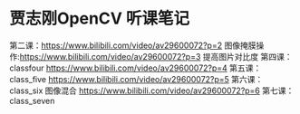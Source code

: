 #  贾志刚OpenCV 听课笔记

第二课：https://www.bilibili.com/video/av29600072?p=2
图像掩膜操作:https://www.bilibili.com/video/av29600072?p=3 提高图片对比度
第四课：classfour https://www.bilibili.com/video/av29600072?p=4
第五课：class_five https://www.bilibili.com/video/av29600072?p=5
第六课：class_six 图像混合  https://www.bilibili.com/video/av29600072?p=6
第七课：class_seven         
